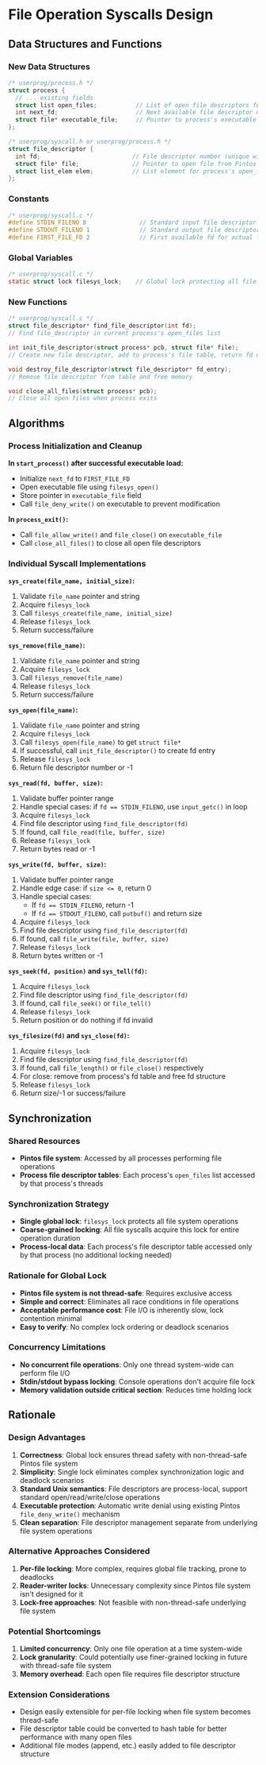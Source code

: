 # File Operation Syscalls Design

## Data Structures and Functions

### New Data Structures

```c
/* userprog/process.h */
struct process {
  // ... existing fields
  struct list open_files;           // List of open file descriptors for this process
  int next_fd;                      // Next available file descriptor number
  struct file* executable_file;     // Pointer to process's executable file (for write protection)
};

/* userprog/syscall.h or userprog/process.h */
struct file_descriptor {
  int fd;                          // File descriptor number (unique within process)
  struct file* file;               // Pointer to open file from Pintos file system
  struct list_elem elem;           // List element for process's open_files list
};
```

### Constants

```c
/* userprog/syscall.c */
#define STDIN_FILENO 0               // Standard input file descriptor
#define STDOUT_FILENO 1              // Standard output file descriptor  
#define FIRST_FILE_FD 2              // First available fd for actual files
```

### Global Variables

```c
/* userprog/syscall.c */
static struct lock filesys_lock;    // Global lock protecting all file system operations
```

### New Functions

```c
/* userprog/syscall.c */
struct file_descriptor* find_file_descriptor(int fd);
// Find file_descriptor in current process's open_files list

int init_file_descriptor(struct process* pcb, struct file* file);
// Create new file descriptor, add to process's file table, return fd number

void destroy_file_descriptor(struct file_descriptor* fd_entry);
// Remove file descriptor from table and free memory

void close_all_files(struct process* pcb);
// Close all open files when process exits
```

## Algorithms

### Process Initialization and Cleanup

**In `start_process()` after successful executable load:**
- Initialize `next_fd` to `FIRST_FILE_FD`
- Open executable file using `filesys_open()`
- Store pointer in `executable_file` field  
- Call `file_deny_write()` on executable to prevent modification

**In `process_exit()`:**
- Call `file_allow_write()` and `file_close()` on `executable_file`
- Call `close_all_files()` to close all open file descriptors

### Individual Syscall Implementations

**`sys_create(file_name, initial_size)`:**
1. Validate `file_name` pointer and string
2. Acquire `filesys_lock`
3. Call `filesys_create(file_name, initial_size)`  
4. Release `filesys_lock`
5. Return success/failure

**`sys_remove(file_name)`:**
1. Validate `file_name` pointer and string
2. Acquire `filesys_lock`
3. Call `filesys_remove(file_name)`
4. Release `filesys_lock`  
5. Return success/failure

**`sys_open(file_name)`:**
1. Validate `file_name` pointer and string
2. Acquire `filesys_lock`
3. Call `filesys_open(file_name)` to get `struct file*`
4. If successful, call `init_file_descriptor()` to create fd entry
5. Release `filesys_lock`
6. Return file descriptor number or -1

**`sys_read(fd, buffer, size)`:**
1. Validate buffer pointer range
2. Handle special cases: if `fd == STDIN_FILENO`, use `input_getc()` in loop
3. Acquire `filesys_lock`
4. Find file descriptor using `find_file_descriptor(fd)`
5. If found, call `file_read(file, buffer, size)`
6. Release `filesys_lock`
7. Return bytes read or -1

**`sys_write(fd, buffer, size)`:**
1. Validate buffer pointer range  
2. Handle edge case: if `size <= 0`, return 0
3. Handle special cases:
   - If `fd == STDIN_FILENO`, return -1
   - If `fd == STDOUT_FILENO`, call `putbuf()` and return size
4. Acquire `filesys_lock`
5. Find file descriptor using `find_file_descriptor(fd)`
6. If found, call `file_write(file, buffer, size)`
7. Release `filesys_lock`
8. Return bytes written or -1

**`sys_seek(fd, position)` and `sys_tell(fd)`:**
1. Acquire `filesys_lock`
2. Find file descriptor using `find_file_descriptor(fd)`
3. If found, call `file_seek()` or `file_tell()`
4. Release `filesys_lock`
5. Return position or do nothing if fd invalid

**`sys_filesize(fd)` and `sys_close(fd)`:**
1. Acquire `filesys_lock`  
2. Find file descriptor using `find_file_descriptor(fd)`
3. If found, call `file_length()` or `file_close()` respectively
4. For close: remove from process's fd table and free fd structure
5. Release `filesys_lock`
6. Return size/-1 or success/failure

## Synchronization

### Shared Resources
- **Pintos file system**: Accessed by all processes performing file operations
- **Process file descriptor tables**: Each process's `open_files` list accessed by that process's threads

### Synchronization Strategy
- **Single global lock**: `filesys_lock` protects all file system operations
- **Coarse-grained locking**: All file syscalls acquire this lock for entire operation duration
- **Process-local data**: Each process's file descriptor table accessed only by that process (no additional locking needed)

### Rationale for Global Lock
- **Pintos file system is not thread-safe**: Requires exclusive access
- **Simple and correct**: Eliminates all race conditions in file operations  
- **Acceptable performance cost**: File I/O is inherently slow, lock contention minimal
- **Easy to verify**: No complex lock ordering or deadlock scenarios

### Concurrency Limitations
- **No concurrent file operations**: Only one thread system-wide can perform file I/O
- **Stdin/stdout bypass locking**: Console operations don't acquire file lock
- **Memory validation outside critical section**: Reduces time holding lock

## Rationale

### Design Advantages
1. **Correctness**: Global lock ensures thread safety with non-thread-safe Pintos file system
2. **Simplicity**: Single lock eliminates complex synchronization logic and deadlock scenarios  
3. **Standard Unix semantics**: File descriptors are process-local, support standard open/read/write/close operations
4. **Executable protection**: Automatic write denial using existing Pintos `file_deny_write()` mechanism
5. **Clean separation**: File descriptor management separate from underlying file system operations

### Alternative Approaches Considered
1. **Per-file locking**: More complex, requires global file tracking, prone to deadlocks
2. **Reader-writer locks**: Unnecessary complexity since Pintos file system isn't designed for it
3. **Lock-free approaches**: Not feasible with non-thread-safe underlying file system

### Potential Shortcomings
1. **Limited concurrency**: Only one file operation at a time system-wide
2. **Lock granularity**: Could potentially use finer-grained locking in future with thread-safe file system
3. **Memory overhead**: Each open file requires file descriptor structure

### Extension Considerations
- Design easily extensible for per-file locking when file system becomes thread-safe
- File descriptor table could be converted to hash table for better performance with many open files  
- Additional file modes (append, etc.) easily added to file descriptor structure
